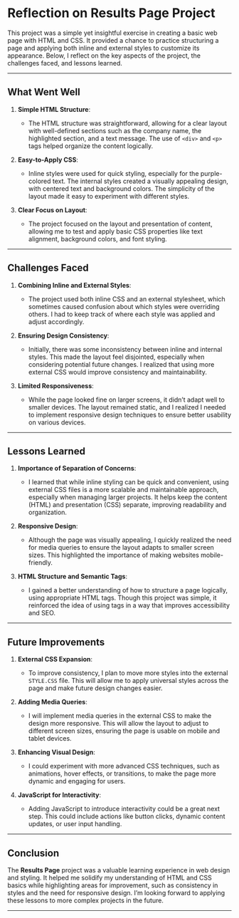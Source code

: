 # Reflection on Results Page Project

This project was a simple yet insightful exercise in creating a basic web page with HTML and CSS. It provided a chance to practice structuring a page and applying both inline and external styles to customize its appearance. Below, I reflect on the key aspects of the project, the challenges faced, and lessons learned.

---

## What Went Well

1. **Simple HTML Structure**:
   - The HTML structure was straightforward, allowing for a clear layout with well-defined sections such as the company name, the highlighted section, and a text message. The use of `<div>` and `<p>` tags helped organize the content logically.

2. **Easy-to-Apply CSS**:
   - Inline styles were used for quick styling, especially for the purple-colored text. The internal styles created a visually appealing design, with centered text and background colors. The simplicity of the layout made it easy to experiment with different styles.

3. **Clear Focus on Layout**:
   - The project focused on the layout and presentation of content, allowing me to test and apply basic CSS properties like text alignment, background colors, and font styling.

---

## Challenges Faced

1. **Combining Inline and External Styles**:
   - The project used both inline CSS and an external stylesheet, which sometimes caused confusion about which styles were overriding others. I had to keep track of where each style was applied and adjust accordingly.

2. **Ensuring Design Consistency**:
   - Initially, there was some inconsistency between inline and internal styles. This made the layout feel disjointed, especially when considering potential future changes. I realized that using more external CSS would improve consistency and maintainability.

3. **Limited Responsiveness**:
   - While the page looked fine on larger screens, it didn’t adapt well to smaller devices. The layout remained static, and I realized I needed to implement responsive design techniques to ensure better usability on various devices.

---

## Lessons Learned

1. **Importance of Separation of Concerns**:
   - I learned that while inline styling can be quick and convenient, using external CSS files is a more scalable and maintainable approach, especially when managing larger projects. It helps keep the content (HTML) and presentation (CSS) separate, improving readability and organization.

2. **Responsive Design**:
   - Although the page was visually appealing, I quickly realized the need for media queries to ensure the layout adapts to smaller screen sizes. This highlighted the importance of making websites mobile-friendly.

3. **HTML Structure and Semantic Tags**:
   - I gained a better understanding of how to structure a page logically, using appropriate HTML tags. Though this project was simple, it reinforced the idea of using tags in a way that improves accessibility and SEO.

---

## Future Improvements

1. **External CSS Expansion**:
   - To improve consistency, I plan to move more styles into the external `STYLE.CSS` file. This will allow me to apply universal styles across the page and make future design changes easier.

2. **Adding Media Queries**:
   - I will implement media queries in the external CSS to make the design more responsive. This will allow the layout to adjust to different screen sizes, ensuring the page is usable on mobile and tablet devices.

3. **Enhancing Visual Design**:
   - I could experiment with more advanced CSS techniques, such as animations, hover effects, or transitions, to make the page more dynamic and engaging for users.

4. **JavaScript for Interactivity**:
   - Adding JavaScript to introduce interactivity could be a great next step. This could include actions like button clicks, dynamic content updates, or user input handling.

---

## Conclusion

The **Results Page** project was a valuable learning experience in web design and styling. It helped me solidify my understanding of HTML and CSS basics while highlighting areas for improvement, such as consistency in styles and the need for responsive design. I’m looking forward to applying these lessons to more complex projects in the future.

---

